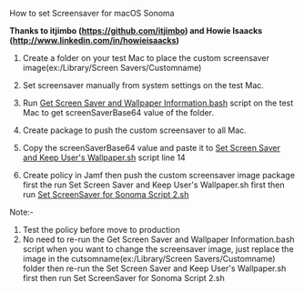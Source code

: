 How to set Screensaver for macOS Sonoma

**Thanks to itjimbo (https://github.com/itjimbo) and Howie Isaacks (http://www.linkedin.com/in/howieisaacks)**
1) Create a folder on your test Mac to place the custom screensaver image(ex:/Library/Screen Savers/Customname)

2) Set screensaver manually from system settings on the test Mac.

3) Run [Get Screen Saver and Wallpaper Information.bash](https://github.com/itjimbo/macOS-Screen-Saver-and-Wallpaper/blob/main/Get%20Screen%20Saver%20and%20Wallpaper%20Information.bash) script on the test Mac to get screenSaverBase64 value of the folder.

4) Create package to push the custom screensaver to all Mac.

5) Copy the screenSaverBase64 value and paste it to [Set Screen Saver and Keep User's Wallpaper.sh](https://github.com/itjimbo/macOS-Screen-Saver-and-Wallpaper/blob/main/Set%20Screen%20Saver%20and%20Keep%20User's%20Wallpaper.sh) script line 14

6) Create policy in Jamf then push the custom screensaver image package first the run Set Screen Saver and Keep User's Wallpaper.sh first then run [Set ScreenSaver for Sonoma Script 2.sh](https://github.com/macbudS/Apple_Mac_scripts/blob/main/Set%20Screensaver%20in%20Sonoma/Set%20ScreenSaver%20for%20Sonoma%20Script%202.sh)

Note:- 
1) Test the policy before move to production
2) No need to re-run the Get Screen Saver and Wallpaper Information.bash script when you want to change the screensaver image, just replace the image in the cutsomname(ex:/Library/Screen Savers/Customname) folder then re-run the Set Screen Saver and Keep User's Wallpaper.sh first then run Set ScreenSaver for Sonoma Script 2.sh
